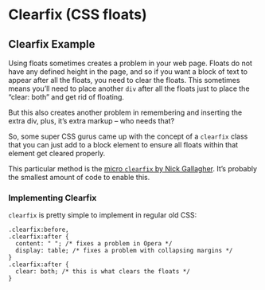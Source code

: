 # Clearfix \(CSS floats\)

## Clearfix Example

Using floats sometimes creates a problem in your web page. Floats do not have any defined height in the page, and so if you want a block of text to appear after all the floats, you need to clear the floats. This sometimes means you’ll need to place another `div` after all the floats just to place the “clear: both” and get rid of floating.

But this also creates another problem in remembering and inserting the extra div, plus, it’s extra markup – who needs that?

So, some super CSS gurus came up with the concept of a `clearfix` class that you can just add to a block element to ensure all floats within that element get cleared properly.

This particular method is the [micro `clearfix` by Nick Gallagher](http://nicolasgallagher.com/micro-clearfix-hack/). It’s probably the smallest amount of code to enable this.

### Implementing Clearfix

`clearfix` is pretty simple to implement in regular old CSS:

```text
.clearfix:before,
.clearfix:after {
  content: " "; /* fixes a problem in Opera */
  display: table; /* fixes a problem with collapsing margins */
}
.clearfix:after {
  clear: both; /* this is what clears the floats */
}
```

